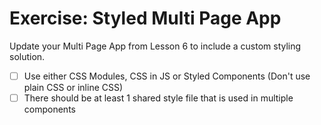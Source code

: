 # Exercise: Styled Multi Page App

Update your Multi Page App from Lesson 6 to include a custom styling solution.

- [ ] Use either CSS Modules, CSS in JS or Styled Components (Don't use plain CSS or inline CSS)
- [ ] There should be at least 1 shared style file that is used in multiple components
